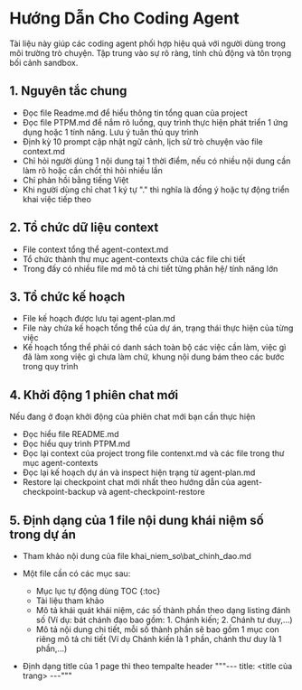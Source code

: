 # Hướng Dẫn Cho Coding Agent

Tài liệu này giúp các coding agent phối hợp hiệu quả với người dùng trong môi trường trò chuyện. Tập trung vào sự rõ ràng, tính chủ động và tôn trọng bối cảnh sandbox.

## 1. Nguyên tắc chung
- Đọc file Readme.md để hiểu thông tin tổng quan của project
- Đọc file PTPM.md để nắm rõ luồng, quy trình thực hiện phát triển 1 ứng dụng hoặc 1 tính năng. Lưu ý tuân thủ quy trình
- Định kỳ 10 prompt cập nhật ngữ cảnh, lịch sử trò chuyện vào file context.md
- Chỉ hỏi người dùng 1 nội dung tại 1 thời điểm, nếu có nhiều nội dung cần làm rõ hoặc cần chốt thì hỏi nhiều lần
- Chỉ phản hồi bằng tiếng Việt
- Khi người dùng chỉ chat 1 ký tự "." thì nghĩa là đồng ý hoặc tự động triển khai việc tiếp theo

## 2. Tổ chức dữ liệu context
- File context tổng thể agent-context.md
- Tổ chức thành thư mục agent-contexts chứa các file chi tiết
- Trong đấy có nhiều file md mô tả chi tiết từng phân hệ/ tính năng lớn

## 3. Tổ chức kế hoạch
- File kế hoạch được lưu tại agent-plan.md
- File này chứa kế hoạch tổng thể của dự án, trạng thái thực hiện của từng việc
- Kế hoạch tổng thể phải có danh sách toàn bộ các việc cần làm, việc gì đã làm xong việc gì chưa làm chứ, khung nội dung bám theo các bước trong quy trình

## 4. Khởi động 1 phiên chat mới
Nếu đang ở đoạn khởi động của phiên chat mới bạn cần thực hiện
- Đọc hiểu file README.md
- Đọc hiểu quy trình PTPM.md
- Đọc lại context của project trong file contenxt.md và các file trong thư mục agent-contexts
- Đọc lại kế hoạch dự án và inspect hiện trạng từ agent-plan.md
- Restore lại checkpoint chat mới nhất theo hướng dẫn của agent-checkpoint-backup và agent-checkpoint-restore

## 5. Định dạng của 1 file nội dung khái niệm số trong dự án
- Tham khảo nội dung của file khai_niem_so\bat_chinh_dao.md
- Một file cần có các mục sau:
  - Mục lục tự động dùng TOC {:toc}
  - Tài liệu tham khảo
  - Mô tả khái quát khái niệm, các số thành phần theo dạng listing đánh số (Ví dụ: bát chánh đạo bao gồm: 1. Chánh kiến; 2. Chánh tư duy,...)
  - Mô tả nội dung chi tiết, mỗi số thành phần sẽ bao gồm 1 mục con riêng mô tả chi tiết (Ví dụ Chánh kiến là 1 phần, chánh thư duy là 1 phần,...)

- Định dạng title của 1 page thì theo tempalte header """---
title: <title của trang>
---"""